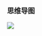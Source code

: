 ### 思维导图

![](https://chenspace.oss-cn-shanghai.aliyuncs.com/py/python%E4%B9%8B%E6%93%8D%E4%BD%9Cpdf.png)

